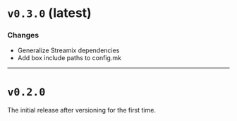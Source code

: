 # `v0.3.0` (latest)

### Changes

 - Generalize Streamix dependencies
 - Add box include paths to config.mk


-------------------
# `v0.2.0`

The initial release after versioning for the first time.
